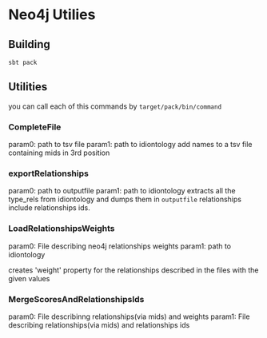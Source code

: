 # Neo4j Utilies



## Building

`sbt pack`

## Utilities

you can call each of this commands by `target/pack/bin/command`

### CompleteFile

param0: path to tsv file
param1: path to idiontology
add names to a tsv file containing mids in 3rd position


### exportRelationships

param0: path to outputfile
param1: path to idiontology
extracts all the type_rels from idiontology and dumps them in `outputfile`
relationships include relationships ids.

### LoadRelationshipsWeights

param0: File describing neo4j relationships weights
param1: path to idiontology

creates 'weight' property for the relationships described in the files with the given values

### MergeScoresAndRelationshipsIds 

param0: File describinng relationships(via mids) and weights
param1: File describing relationships(via mids) and relationships ids

###
